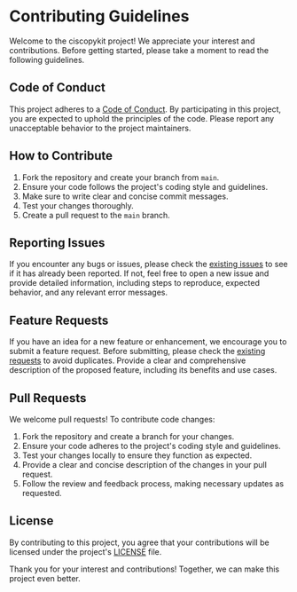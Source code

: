 # **Contributing Guidelines**

Welcome to the ciscopykit project! We appreciate your interest and contributions. Before getting started, please take a moment to read the following guidelines.

## **Code of Conduct**

This project adheres to a [Code of Conduct](CODE_OF_CONDUCT.md). By participating in this project, you are expected to uphold the principles of the code. Please report any unacceptable behavior to the project maintainers.

## **How to Contribute**

1. Fork the repository and create your branch from `main`.
2. Ensure your code follows the project's coding style and guidelines.
3. Make sure to write clear and concise commit messages.
4. Test your changes thoroughly.
5. Create a pull request to the `main` branch.

## **Reporting Issues**

If you encounter any bugs or issues, please check the [existing issues](https://github.com/Vincent-de-Torres-Portfolio/ciscopykit/issues) to see if it has already been reported. If not, feel free to open a new issue and provide detailed information, including steps to reproduce, expected behavior, and any relevant error messages.

## **Feature Requests**

If you have an idea for a new feature or enhancement, we encourage you to submit a feature request. Before submitting, please check the [existing requests](https://github.com/Vincent-de-Torres-Portfolio/ciscopykit/issues) to avoid duplicates. Provide a clear and comprehensive description of the proposed feature, including its benefits and use cases.

## **Pull Requests**

We welcome pull requests! To contribute code changes:

1. Fork the repository and create a branch for your changes.
2. Ensure your code adheres to the project's coding style and guidelines.
3. Test your changes locally to ensure they function as expected.
4. Provide a clear and concise description of the changes in your pull request.
5. Follow the review and feedback process, making necessary updates as requested.

## **License**

By contributing to this project, you agree that your contributions will be licensed under the project's [LICENSE](LICENSE) file.

Thank you for your interest and contributions! Together, we can make this project even better.